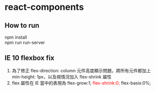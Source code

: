 # react-components
## How to run
npm install   
npm run run-server

## IE 10 flexbox fix
1. 為了修正 flex-direction: column 元件高度顯示問題，將所有元件都加上 min-height: 1px，以及視情況加入 flex-shrink 屬性
1. flex 屬性在 IE 當中的表現為 flex-grow:1; <span style="color:red;">flex-shrink:0;</span> flex-basis:0%;
